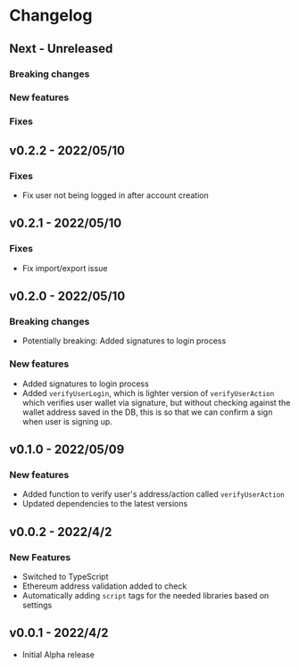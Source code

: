 # Changelog

## Next - Unreleased

### Breaking changes

### New features

### Fixes

## v0.2.2 - 2022/05/10

### Fixes
* Fix user not being logged in after account creation

## v0.2.1 - 2022/05/10

### Fixes
* Fix import/export issue

## v0.2.0 - 2022/05/10

### Breaking changes

* Potentially breaking: Added signatures to login process

### New features

* Added signatures to login process
* Added `verifyUserLogin`, which is lighter version of `verifyUserAction` which verifies user wallet via signature, but
  without checking against the wallet address saved in the DB, this is so that we can confirm a sign when user is
  signing up.

## v0.1.0 - 2022/05/09

### New features

* Added function to verify user's address/action called `verifyUserAction`
* Updated dependencies to the latest versions

## v0.0.2 - 2022/4/2

### New Features

* Switched to TypeScript
* Ethereum address validation added to check
* Automatically adding `script` tags for the needed libraries based on settings

## v0.0.1 - 2022/4/2

* Initial Alpha release
